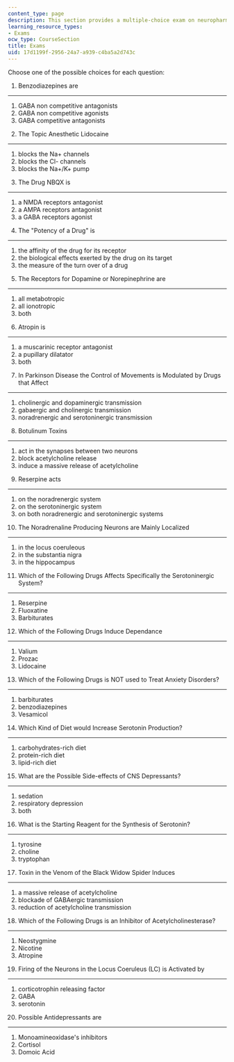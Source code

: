 ```yaml
---
content_type: page
description: This section provides a multiple-choice exam on neuropharmacology.
learning_resource_types:
- Exams
ocw_type: CourseSection
title: Exams
uid: 17d1199f-2956-24a7-a939-c4ba5a2d743c
---
```


Choose one of the possible choices for each question:

1) Benzodiazepines are
----------------------

1.  GABA non competitive antagonists
2.  GABA non competitive agonists
3.  GABA competitive antagonists

2) The Topic Anesthetic Lidocaine
---------------------------------

1.  blocks the Na+ channels
2.  blocks the Cl- channels
3.  blocks the Na+/K+ pump

3) The Drug NBQX is
-------------------

1.  a NMDA receptors antagonist
2.  a AMPA receptors antagonist
3.  a GABA receptors agonist

4) The "Potency of a Drug" is
-----------------------------

1.  the affinity of the drug for its receptor
2.  the biological effects exerted by the drug on its target
3.  the measure of the turn over of a drug

5) The Receptors for Dopamine or Norepinephrine are
---------------------------------------------------

1.  all metabotropic
2.  all ionotropic
3.  both

6) Atropin is
-------------

1.  a muscarinic receptor antagonist
2.  a pupillary dilatator
3.  both

7) In Parkinson Disease the Control of Movements is Modulated by Drugs that Affect
----------------------------------------------------------------------------------

1.  cholinergic and dopaminergic transmission
2.  gabaergic and cholinergic transmission
3.  noradrenergic and serotoninergic transmission

8) Botulinum Toxins
-------------------

1.  act in the synapses between two neurons
2.  block acetylcholine release
3.  induce a massive release of acetylcholine

9) Reserpine acts
-----------------

1.  on the noradrenergic system
2.  on the serotoninergic system
3.  on both noradrenergic and serotoninergic systems

10) The Noradrenaline Producing Neurons are Mainly Localized
------------------------------------------------------------

1.  in the locus coeruleous
2.  in the substantia nigra
3.  in the hippocampus

11) Which of the Following Drugs Affects Specifically the Serotoninergic System?
--------------------------------------------------------------------------------

1.  Reserpine
2.  Fluoxatine
3.  Barbiturates

12) Which of the Following Drugs Induce Dependance
--------------------------------------------------

1.  Valium
2.  Prozac
3.  Lidocaine

13) Which of the Following Drugs is NOT used to Treat Anxiety Disorders?
------------------------------------------------------------------------

1.  barbiturates
2.  benzodiazepines
3.  Vesamicol

14) Which Kind of Diet would Increase Serotonin Production?
-----------------------------------------------------------

1.  carbohydrates-rich diet
2.  protein-rich diet
3.  lipid-rich diet

15) What are the Possible Side-effects of CNS Depressants?
----------------------------------------------------------

1.  sedation
2.  respiratory depression
3.  both

16) What is the Starting Reagent for the Synthesis of Serotonin?
----------------------------------------------------------------

1.  tyrosine
2.  choline
3.  tryptophan

17) Toxin in the Venom of the Black Widow Spider Induces
--------------------------------------------------------

1.  a massive release of acetylcholine
2.  blockade of GABAergic transmission
3.  reduction of acetylcholine transmission

18) Which of the Following Drugs is an Inhibitor of Acetylcholinesterase?
-------------------------------------------------------------------------

1.  Neostygmine
2.  Nicotine
3.  Atropine

19) Firing of the Neurons in the Locus Coeruleus (LC) is Activated by
---------------------------------------------------------------------

1.  corticotrophin releasing factor
2.  GABA
3.  serotonin

20) Possible Antidepressants are
--------------------------------

1.  Monoamineoxidase's inhibitors
2.  Cortisol
3.  Domoic Acid